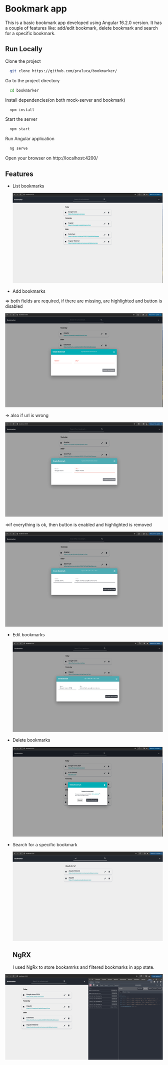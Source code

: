 # Bookmark app

This is a basic bookmark app developed using Angular 16.2.0 version. It has a couple of features like: add/edit bookmark, delete bookmark and search for a specific bookmark.

## Run Locally

Clone the project

```bash
  git clone https://github.com/praluca/bookmarker/
```

Go to the project directory

```bash
  cd bookmarker
```

Install dependencies(on both mock-server and bookmark)

```bash
  npm install
```

Start the server

```bash
  npm start
```

Run Angular application

```bash
  ng serve
```

Open your browser on http://localhost:4200/

## Features

- List bookmarks

  ![App Screenshot](https://github.com/praluca/bookmarker/blob/main/pictures_of_app/list_bookmarks.png)

- Add bookmarks

=> both fields are required, if there are missing, are highlighted and button is disabled

![App Screenshot](https://github.com/praluca/bookmarker/blob/main/pictures_of_app/error.png)

=> also if url is wrong

![App Screenshot](https://github.com/praluca/bookmarker/blob/main/pictures_of_app/wrong_url_error.png)

=>if everything is ok, then button is enabled and highlighted is removed

![App Screenshot](https://github.com/praluca/bookmarker/blob/main/pictures_of_app/create_bookmark.png)

- Edit bookmarks

  ![App Screenshot](https://github.com/praluca/bookmarker/blob/main/pictures_of_app/edit_bookmark.png)

- Delete bookmarks

  ![App Screenshot](https://github.com/praluca/bookmarker/blob/main/pictures_of_app/delete_bookmark.png)

- Search for a specific bookmark

  ![App Screenshot](https://github.com/praluca/bookmarker/blob/main/pictures_of_app/search_bookmark.png)

  ## NgRX

  I used NgRx to store bookamrks and filtered bookmarks in app state.

![App Screenshot](https://github.com/praluca/bookmarker/blob/main/pictures_of_app/ngrx.png)
